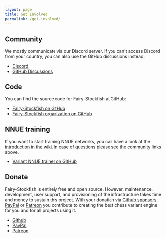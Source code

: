 ```yaml
---
layout: page
title: Get Involved
permalink: /get-involved/
---
```


## Community
We mostly communicate via our Discord server. If you can't access Discord from your country, you can also use the GitHub discussions instead.
* [Discord](https://discord.gg/FYUGgmCFB4)
* [GitHub Discussions](https://github.com/fairy-stockfish/Fairy-Stockfish/discussions)

## Code
You can find the source code for Fairy-Stockfish at GitHub:
* [Fairy-Stockfish on GitHub](https://github.com/fairy-stockfish/Fairy-Stockfish)
* [Fairy-Stockfish organization on GitHub](https://github.com/fairy-stockfish)

## NNUE training
If you want to start training NNUE networks, you can have a look at the [introduction in the wiki](https://github.com/fairy-stockfish/variant-nnue-pytorch/wiki/Introduction). In case of questions please see the community links above.
* [Variant NNUE trainer on GitHub](https://github.com/fairy-stockfish/variant-nnue-pytorch)

## Donate
Fairy-Stockfish is entirely free and open source. However, maintenance, development, user support, and provisioning of the infrastructure takes time and money to sustain this project. With your donation via [Github sponsors](https://github.com/sponsors/ianfab), [PayPal](https://paypal.me/FairyStockfish) or [Patreon](https://patreon.com/ianfab) you contribute to creating the best chess variant engine for you and for all projects using it.
* [Github](https://github.com/sponsors/ianfab)
* [PayPal](https://paypal.me/FairyStockfish)
* [Patreon](https://patreon.com/ianfab)
